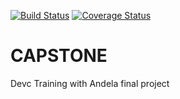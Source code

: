 [![Build Status](https://travis-ci.com/phezzy-test/backend.svg?token=G5JkSWBYFXmFipMgp8q2&branch=master)](https://travis-ci.com/phezzy-test/backend)
[![Coverage Status](https://coveralls.io/repos/github/phezzy-test/backend/badge.svg?branch=master)](https://coveralls.io/github/phezzy-test/backend?branch=master)
# CAPSTONE
Devc Training with Andela final project 

